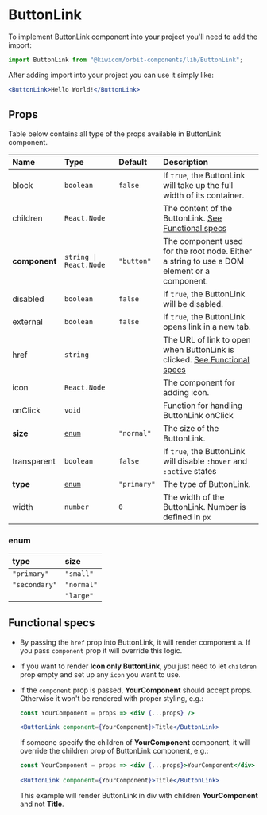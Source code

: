 # ButtonLink
To implement ButtonLink component into your project you'll need to add the import:
```jsx
import ButtonLink from "@kiwicom/orbit-components/lib/ButtonLink";
```
After adding import into your project you can use it simply like:
```jsx
<ButtonLink>Hello World!</ButtonLink>
```
## Props
Table below contains all type of the props available in ButtonLink component.

| Name          | Type                  | Default         | Description                      |
| :------------ | :---------------------| :-------------- | :------------------------------- |
| block         | `boolean`             | `false`         | If `true`, the ButtonLink will take up the full width of its container.
| children      | `React.Node`          |                 | The content of the ButtonLink. [See Functional specs](#functional-specs)
| **component** | `string \| React.Node`| `"button"`      | The component used for the root node. Either a string to use a DOM element or a component.
| disabled      | `boolean`             | `false`         | If `true`, the ButtonLink will be disabled.
| external      | `boolean`             | `false`         | If `true`, the ButtonLink opens link in a new tab.
| href          | `string`              |                 | The URL of link to open when ButtonLink is clicked. [See Functional specs](#functional-specs)
| icon          | `React.Node`          |                 | The component for adding icon.
| onClick       | `void`                |                 | Function for handling ButtonLink onClick
| **size**      | [`enum`](#enum)       | `"normal"`      | The size of the ButtonLink.
| transparent   | `boolean`             | `false`         | If `true`, the ButtonLink will disable `:hover` and `:active` states
| **type**      | [`enum`](#enum)       | `"primary"`     | The type of ButtonLink.
| width         | `number`              | `0`             | The width of the ButtonLink. Number is defined in `px`

### enum

| type          | size       |
| :------------ | :--------- |
| `"primary"`   | `"small"`  |
| `"secondary"` | `"normal"` |
|               | `"large"`  |

## Functional specs
* By passing the `href` prop into ButtonLink, it will render component `a`. If you pass `component` prop it will override this logic.

* If you want to render **Icon only ButtonLink**, you just need to let `children` prop empty and set up any `icon` you want to use.

* If the `component` prop is passed, **YourComponent** should accept props. Otherwise it won't be rendered with proper styling, e.g.:
  ```jsx
  const YourComponent = props => <div {...props} />
  
  <ButtonLink component={YourComponent}>Title</ButtonLink>
  ```
  If someone specify the children of **YourComponent** component, it will override the children prop of ButtonLink component, e.g.:
  ```jsx
  const YourComponent = props => <div {...props}>YourComponent</div>
   
  <ButtonLink component={YourComponent}>Title</ButtonLink>
  ```
  This example will render ButtonLink in div with children **YourComponent** and not **Title**.
